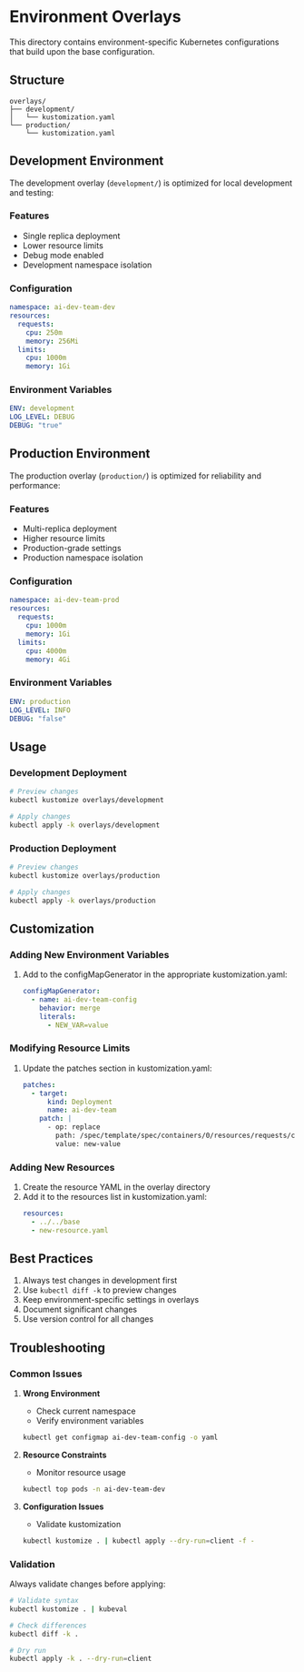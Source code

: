 # Environment Overlays

This directory contains environment-specific Kubernetes configurations that build upon the base configuration.

## Structure

```
overlays/
├── development/
│   └── kustomization.yaml
└── production/
    └── kustomization.yaml
```

## Development Environment

The development overlay (`development/`) is optimized for local development and testing:

### Features
- Single replica deployment
- Lower resource limits
- Debug mode enabled
- Development namespace isolation

### Configuration
```yaml
namespace: ai-dev-team-dev
resources:
  requests:
    cpu: 250m
    memory: 256Mi
  limits:
    cpu: 1000m
    memory: 1Gi
```

### Environment Variables
```yaml
ENV: development
LOG_LEVEL: DEBUG
DEBUG: "true"
```

## Production Environment

The production overlay (`production/`) is optimized for reliability and performance:

### Features
- Multi-replica deployment
- Higher resource limits
- Production-grade settings
- Production namespace isolation

### Configuration
```yaml
namespace: ai-dev-team-prod
resources:
  requests:
    cpu: 1000m
    memory: 1Gi
  limits:
    cpu: 4000m
    memory: 4Gi
```

### Environment Variables
```yaml
ENV: production
LOG_LEVEL: INFO
DEBUG: "false"
```

## Usage

### Development Deployment
```bash
# Preview changes
kubectl kustomize overlays/development

# Apply changes
kubectl apply -k overlays/development
```

### Production Deployment
```bash
# Preview changes
kubectl kustomize overlays/production

# Apply changes
kubectl apply -k overlays/production
```

## Customization

### Adding New Environment Variables
1. Add to the configMapGenerator in the appropriate kustomization.yaml:
   ```yaml
   configMapGenerator:
     - name: ai-dev-team-config
       behavior: merge
       literals:
         - NEW_VAR=value
   ```

### Modifying Resource Limits
1. Update the patches section in kustomization.yaml:
   ```yaml
   patches:
     - target:
         kind: Deployment
         name: ai-dev-team
       patch: |
         - op: replace
           path: /spec/template/spec/containers/0/resources/requests/cpu
           value: new-value
   ```

### Adding New Resources
1. Create the resource YAML in the overlay directory
2. Add it to the resources list in kustomization.yaml:
   ```yaml
   resources:
     - ../../base
     - new-resource.yaml
   ```

## Best Practices

1. Always test changes in development first
2. Use `kubectl diff -k` to preview changes
3. Keep environment-specific settings in overlays
4. Document significant changes
5. Use version control for all changes

## Troubleshooting

### Common Issues

1. **Wrong Environment**
   - Check current namespace
   - Verify environment variables
   ```bash
   kubectl get configmap ai-dev-team-config -o yaml
   ```

2. **Resource Constraints**
   - Monitor resource usage
   ```bash
   kubectl top pods -n ai-dev-team-dev
   ```

3. **Configuration Issues**
   - Validate kustomization
   ```bash
   kubectl kustomize . | kubectl apply --dry-run=client -f -
   ```

### Validation

Always validate changes before applying:
```bash
# Validate syntax
kubectl kustomize . | kubeval

# Check differences
kubectl diff -k .

# Dry run
kubectl apply -k . --dry-run=client
``` 